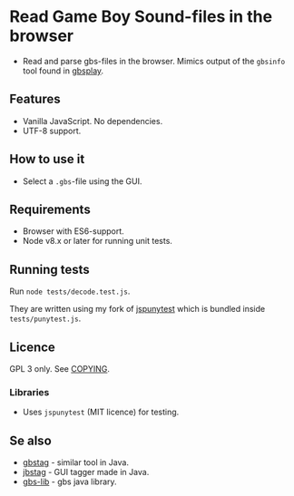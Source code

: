 # Read Game Boy Sound-files in the browser

* Read and parse gbs-files in the browser.
Mimics output of the `gbsinfo` tool found in [gbsplay](https://www.github.com/mmitch/gbsplay).

## Features
* Vanilla JavaScript. No dependencies.
* UTF-8 support.

## How to use it
* Select a `.gbs`-file using the GUI.

## Requirements
* Browser with ES6-support.
* Node v8.x or later for running unit tests.

## Running tests
Run `node tests/decode.test.js`.

They are written using my fork of [jspunytest](https://www.github.com/ullenius/jspunytest) which is bundled inside `tests/punytest.js`.

## Licence
GPL 3 only.
See [COPYING](COPYING).

### Libraries
* Uses `jspunytest` (MIT licence) for testing.

## Se also
* [gbstag](https://www.github.com/ullenius/gbstag) - similar tool in Java.
* [jbstag](https://www.github.com/ullenius/jbstag) - GUI tagger made in Java.
* [gbs-lib](https://www.github.com/ullenius/gbs-lib) - gbs java library.